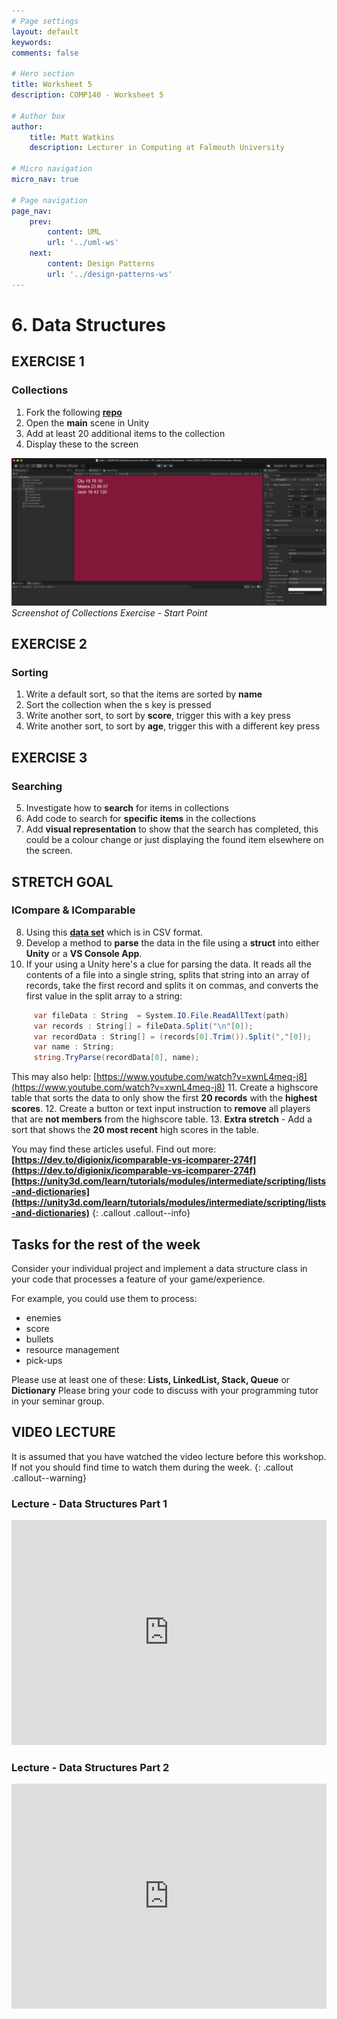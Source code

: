 ```yaml
---
# Page settings
layout: default
keywords:
comments: false

# Hero section
title: Worksheet 5
description: COMP140 - Worksheet 5

# Author box
author:
    title: Matt Watkins
    description: Lecturer in Computing at Falmouth University

# Micro navigation
micro_nav: true

# Page navigation
page_nav:
    prev:
        content: UML
        url: '../uml-ws'
    next:
        content: Design Patterns
        url: '../design-patterns-ws'
---
```


# 6. Data Structures

## EXERCISE 1
### Collections
1. Fork the following **[repo](https://github.falmouth.ac.uk/Games-Academy/COMP140-DataStructures-Exercise)**
2. Open the **main** scene in Unity
3. Add at least 20 additional items to the collection
4. Display these to the screen

![Start point for Exercise 2](images/unity-sort.png)
*Screenshot of Collections Exercise - Start Point*

## EXERCISE 2
### Sorting
1. Write a default sort, so that the items are sorted by **name**
2. Sort the collection when the s key is pressed
3. Write another sort, to sort by **score**, trigger this with a key press
4. Write another sort, to sort by **age**, trigger this with a different key press

## EXERCISE 3
### Searching
5.  Investigate how to **search** for items in collections    
6.  Add code to search for **specific items** in the collections   
7.  Add **visual representation** to show that the search has completed, this could be a colour change or just displaying the found item elsewhere on the screen.

## STRETCH GOAL
### ICompare & IComparable

8. Using this **[data set](https://falmouthac-my.sharepoint.com/:x:/g/personal/matt_watkins_falmouth_ac_uk/EewqOswxQWhFrI3gRrhNR8cBoTOgn16HfE4bYFTWkTCl0g?e=FMdSYG)** which is in CSV format.
9. Develop a method to **parse** the data in the file using a **struct** into either **Unity** or a **VS Console App**.
10. If your using a Unity here's a clue for parsing the data. It reads all the contents of a file into a single string, splits that string into an array of records, take the first record and splits it on commas, and converts the first value in the split array to a string:
```c#
     var fileData : String  = System.IO.File.ReadAllText(path)
     var records : String[] = fileData.Split("\n"[0]);
     var recordData : String[] = (records[0].Trim()).Split(","[0]);
     var name : String;
     string.TryParse(recordData[0], name);
```
This may also help: [https://www.youtube.com/watch?v=xwnL4meq-j8](https://www.youtube.com/watch?v=xwnL4meq-j8)
11. Create a highscore table that sorts the data to only show the first **20 records** with the **highest scores**.
12.  Create a button or text input instruction to **remove** all players that are **not members** from the highscore table.
13. **Extra stretch** - Add a sort that shows the **20 most recent** high scores in the table.

You may find these articles useful. Find out more: **[https://dev.to/digionix/icomparable-vs-icomparer-274f](https://dev.to/digionix/icomparable-vs-icomparer-274f)**
**[https://unity3d.com/learn/tutorials/modules/intermediate/scripting/lists-and-dictionaries](https://unity3d.com/learn/tutorials/modules/intermediate/scripting/lists-and-dictionaries)**
{: .callout .callout--info}

## Tasks for the rest of the week
Consider your individual project and implement a data structure class in your code that processes
a feature of your game/experience. 

For example, you could use them to process:
- enemies
- score
- bullets
- resource management
- pick-ups

Please use at least one of these: **Lists, LinkedList, Stack, Queue** or **Dictionary**
Please bring your code to discuss with your programming tutor in your seminar group.



## VIDEO LECTURE

It is assumed that you have watched the video lecture before this workshop. If not you should find time to watch them during the week.
{: .callout .callout--warning}

### Lecture - Data Structures Part 1
<iframe width="100%" height="360" src="https://web.microsoftstream.com/embed/video/8f8786c7-82bb-4d21-a5d8-17c7088c0fcc?autoplay=false&showinfo=true" allowfullscreen style="border:none;"></iframe>

### Lecture - Data Structures Part 2
<iframe width="100%" height="360" src="https://web.microsoftstream.com/embed/video/620d8fc4-9ce0-41d9-83f0-35ee903040dc?autoplay=false&showinfo=true" allowfullscreen style="border:none;"></iframe>

<!--stackedit_data:
eyJoaXN0b3J5IjpbLTE2NDQ5NzQ5NTksLTExNzUwNjk5MDIsLT
kxNjUzOTM1OCwxOTEzNTExMTU1LC0xMDIzNDc4NjA1LC0xNTY2
OTcxNTQ5LC0yMDU5MDYxMzAzLDE2MDU3MjY5NTcsLTY3MTU0Nz
UxNCwtNDg3NzkyMjAwLDExNjA1MzU3MzYsLTMxMjM4NTQ4MCwt
MjI3NTgwMDksLTIyNzU4MDA5LC0xMDIzOTI2MDMwLC0xNDg0ND
UyNDQ2LDM2ODEwMzA1LDk1NTg5NTc0OCwtMTAxMzA2MzA3OV19

-->